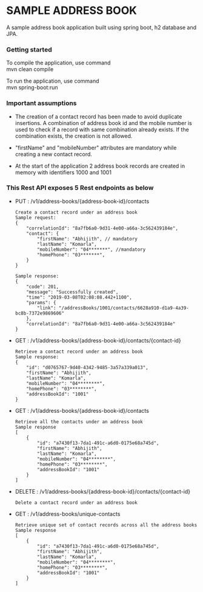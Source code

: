 # SAMPLE ADDRESS BOOK

A sample address book application built using spring boot, h2 database and JPA.

### Getting started

To compile the application, use command  
mvn clean compile

To run the application, use command  
mvn spring-boot:run

### Important assumptions
* The creation of a contact record has been made to avoid duplicate insertions. A combination of address book id and 
the mobile number is used to check if a record with same combination already exists. If the combination exists, the 
creation is not allowed. 

* "firstName" and "mobileNumber" attributes are mandatory while creating a new contact record.

* At the start of the application 2 address book records are created in memory with identifiers 1000 and 1001 

### This Rest API exposes 5 Rest endpoints as below

* PUT : /v1/address-books/{address-book-id}/contacts  
    ```
    Create a contact record under an address book
    Sample request: 
    {
        "correlationId": "8a7fb6a0-9d31-4e00-a66a-3c562439184e",
        "contact": {
            "firstName": "Abhijith", // mandatory
            "lastName": "Komarla",
            "mobileNumber": "04*******", //mandatory
            "homePhone": "03*******", 
        }
    }
    ```

    ```
    Sample response: 
    {
        "code": 201,
        "message": "Successfully created",
        "time": "2019-03-08T02:08:08.442+1100",
        "params": {
            "link": "/addressBooks/1001/contacts/6628a910-d1a9-4a39-bc8b-7372e9869606"
        },
        "correlationId": "8a7fb6a0-9d31-4e00-a66a-3c562439184e"
    }
    ```

* GET : /v1/address-books/{address-book-id}/contacts/{contact-id}  
    ```
    Retrieve a contact record under an address book
    Sample response: 
    {
        "id": "d0765767-9d40-4342-9485-3a57a339a013",
        "firstName": "Abhijith",
        "lastName": "Komarla",
        "mobileNumber": "04********",
        "homePhone": "03********",
        "addressBookId": "1001"
    }
    ```
 
* GET : /v1/address-books/{address-book-id}/contacts  
    ```
    Retrieve all the contacts under an address book
    Sample response
    [
        {
            "id": "a7430f13-7da1-491c-a6d0-0175e68a745d",
            "firstName": "Abhijith",
            "lastName": "Komarla",
            "mobileNumber": "04********",
            "homePhone": "03********",
            "addressBookId": "1001"
        }
    ]
    ```

* DELETE : /v1/address-books/{address-book-id}/contacts/{contact-id}  
    ```
    Delete a contact record under an address book
    ```

* GET :  /v1/address-books/unique-contacts  
    ```
    Retrieve unique set of contact records across all the address books
    Sample response
    [
        {
            "id": "a7430f13-7da1-491c-a6d0-0175e68a745d",
            "firstName": "Abhijith",
            "lastName": "Komarla",
            "mobileNumber": "04********",
            "homePhone": "03********",
            "addressBookId": "1001"
        }
    ]
    ```

